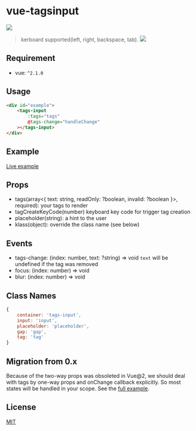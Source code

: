 # vue-tagsinput
[![][npm-image]][npm-url]

[npm-image]: https://img.shields.io/npm/v/vue-tagsinput.svg
[npm-url]: https://npmjs.org/package/vue-tagsinput

>kerboard supported(left, right, backspace, tab).
![](anim.gif)

## Requirement
- vue: `^2.1.0`

## Usage
```html
<div id="example">
    <tags-input
        :tags="tags"
        @tags-change="handleChange"
    ></tags-input>
</div>
```

## Example
[Live example](http://www.webpackbin.com/Vyc_H61fG)

## Props
- tags(array\<{ text: string, readOnly: ?boolean, invalid: ?boolean }>, required):
your tags to render
- tagCreateKeyCode(number) keyboard key code for trigger tag creation
- placeholder(string): a hint to the user
- klass(object): override the class name (see below)

## Events
- tags-change: (index: number, text: ?string) => void
  `text` will be undefined if the tag was removed
- focus: (index: number) => void
- blur: (index: number) => void

## Class Names
```javascript
{
    container: 'tags-input',
    input: 'input',
    placeholder: 'placeholder',
    gap: 'gap',
    tag: 'tag'
}
```

## Migration from 0.x
Because of the two-way props was obsoleted in Vue@2, we should deal with tags by one-way props and onChange callback explicitly.
So most states will be handled in your scope. See the [full example](./example/full.vue).

## License

[MIT](LICENSE)
